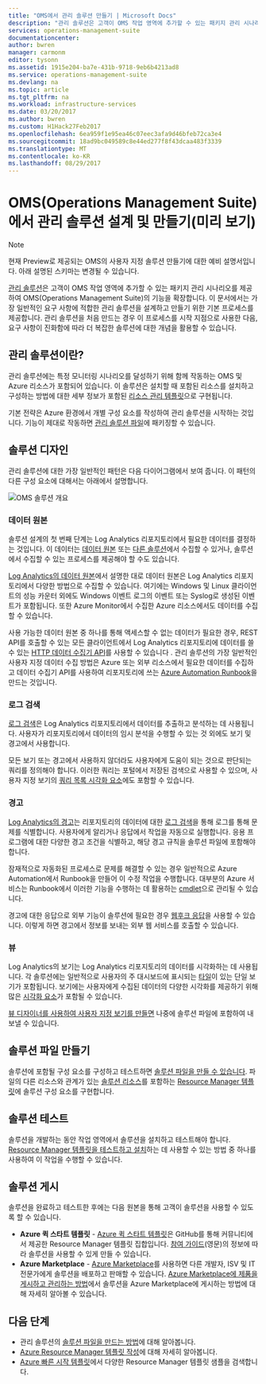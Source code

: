 ```yaml
---
title: "OMS에서 관리 솔루션 만들기 | Microsoft Docs"
description: "관리 솔루션은 고객이 OMS 작업 영역에 추가할 수 있는 패키지 관리 시나리오를 제공하여 OMS(Operations Management Suite)의 기능을 확장합니다.  이 문서에서는 자체 환경에 사용할 관리 솔루션 또는 고객에게 제공할 관리 솔루션을 만드는 방법에 대해 자세히 설명합니다."
services: operations-management-suite
documentationcenter: 
author: bwren
manager: carmonm
editor: tysonn
ms.assetid: 1915e204-ba7e-431b-9718-9eb6b4213ad8
ms.service: operations-management-suite
ms.devlang: na
ms.topic: article
ms.tgt_pltfrm: na
ms.workload: infrastructure-services
ms.date: 03/20/2017
ms.author: bwren
ms.custom: H1Hack27Feb2017
ms.openlocfilehash: 6ea959f1e95ea46c07eec3afa9d46bfeb72ca3e4
ms.sourcegitcommit: 18ad9bc049589c8e44ed277f8f43dcaa483f3339
ms.translationtype: MT
ms.contentlocale: ko-KR
ms.lasthandoff: 08/29/2017
---
```

# <a name="design-and-build-a-management-solution-in-operations-management-suite-oms-preview"></a>OMS(Operations Management Suite)에서 관리 솔루션 설계 및 만들기(미리 보기)
> [!NOTE]
> 현재 Preview로 제공되는 OMS의 사용자 지정 솔루션 만들기에 대한 예비 설명서입니다. 아래 설명된 스키마는 변경될 수 있습니다.

[관리 솔루션](operations-management-suite-solutions.md)은 고객이 OMS 작업 영역에 추가할 수 있는 패키지 관리 시나리오를 제공하여 OMS(Operations Management Suite)의 기능을 확장합니다.  이 문서에서는 가장 일반적인 요구 사항에 적합한 관리 솔루션을 설계하고 만들기 위한 기본 프로세스를 제공합니다.  관리 솔루션을 처음 만드는 경우 이 프로세스를 시작 지점으로 사용한 다음, 요구 사항이 진화함에 따라 더 복잡한 솔루션에 대한 개념을 활용할 수 있습니다.

## <a name="what-is-a-management-solution"></a>관리 솔루션이란?

관리 솔루션에는 특정 모니터링 시나리오를 달성하기 위해 함께 작동하는 OMS 및 Azure 리소스가 포함되어 있습니다.  이 솔루션은 설치할 때 포함된 리소스를 설치하고 구성하는 방법에 대한 세부 정보가 포함된 [리소스 관리 템플릿](../azure-resource-manager/resource-manager-template-walkthrough.md)으로 구현됩니다.

기본 전략은 Azure 환경에서 개별 구성 요소를 작성하여 관리 솔루션을 시작하는 것입니다.  기능이 제대로 작동하면 [관리 솔루션 파일](operations-management-suite-solutions-solution-file.md)에 패키징할 수 있습니다. 


## <a name="design-your-solution"></a>솔루션 디자인
관리 솔루션에 대한 가장 일반적인 패턴은 다음 다이어그램에서 보여 줍니다.  이 패턴의 다른 구성 요소에 대해서는 아래에서 설명합니다.

![OMS 솔루션 개요](media/operations-management-suite-solutions/solution-overview.png)


### <a name="data-sources"></a>데이터 원본
솔루션 설계의 첫 번째 단계는 Log Analytics 리포지토리에서 필요한 데이터를 결정하는 것입니다.  이 데이터는 [데이터 원본](../log-analytics/log-analytics-data-sources.md) 또는 [다른 솔루션](operations-management-suite-solutions.md)에서 수집할 수 있거나, 솔루션에서 수집할 수 있는 프로세스를 제공해야 할 수도 있습니다.

[Log Analytics의 데이터 원본](../log-analytics/log-analytics-data-sources.md)에서 설명한 대로 데이터 원본은 Log Analytics 리포지토리에서 다양한 방법으로 수집할 수 있습니다.  여기에는 Windows 및 Linux 클라이언트의 성능 카운터 외에도 Windows 이벤트 로그의 이벤트 또는 Syslog로 생성된 이벤트가 포함됩니다.  또한 Azure Monitor에서 수집한 Azure 리소스에서도 데이터를 수집할 수 있습니다.  

사용 가능한 데이터 원본 중 하나를 통해 액세스할 수 없는 데이터가 필요한 경우, REST API를 호출할 수 있는 모든 클라이언트에서 Log Analytics 리포지토리에 데이터를 쓸 수 있는 [HTTP 데이터 수집기 API](../log-analytics/log-analytics-data-collector-api.md)를 사용할 수 있습니다 .  관리 솔루션의 가장 일반적인 사용자 지정 데이터 수집 방법은 Azure 또는 외부 리소스에서 필요한 데이터를 수집하고 데이터 수집기 API를 사용하여 리포지토리에 쓰는 [Azure Automation Runbook](../automation/automation-runbook-types.md)을 만드는 것입니다.  

### <a name="log-searches"></a>로그 검색
[로그 검색](../log-analytics/log-analytics-log-searches.md)은 Log Analytics 리포지토리에서 데이터를 추출하고 분석하는 데 사용됩니다.  사용자가 리포지토리에서 데이터의 임시 분석을 수행할 수 있는 것 외에도 보기 및 경고에서 사용합니다.  

모든 보기 또는 경고에서 사용하지 않더라도 사용자에게 도움이 되는 것으로 판단되는 쿼리를 정의해야 합니다.  이러한 쿼리는 포털에서 저장된 검색으로 사용할 수 있으며, 사용자 지정 보기의 [쿼리 목록 시각화 요소](../log-analytics/log-analytics-view-designer-parts.md#list-of-queries-part)에도 포함할 수 있습니다.

### <a name="alerts"></a>경고
[Log Analytics의 경고](../log-analytics/log-analytics-alerts.md)는 리포지토리의 데이터에 대한 [로그 검색](#log-searches)을 통해 로그를 통해 문제를 식별합니다.  사용자에게 알리거나 응답에서 작업을 자동으로 실행합니다. 응용 프로그램에 대한 다양한 경고 조건을 식별하고, 해당 경고 규칙을 솔루션 파일에 포함해야 합니다.

잠재적으로 자동화된 프로세스로 문제를 해결할 수 있는 경우 일반적으로 Azure Automation에서 Runbook을 만들어 이 수정 작업을 수행합니다.  대부분의 Azure 서비스는 Runbook에서 이러한 기능을 수행하는 데 활용하는 [cmdlet](/powershell/azure/overview)으로 관리될 수 있습니다.

경고에 대한 응답으로 외부 기능이 솔루션에 필요한 경우 [웹후크 응답](../log-analytics/log-analytics-alerts-actions.md)을 사용할 수 있습니다.  이렇게 하면 경고에서 정보를 보내는 외부 웹 서비스를 호출할 수 있습니다.

### <a name="views"></a>뷰
Log Analytics의 보기는 Log Analytics 리포지토리의 데이터를 시각화하는 데 사용됩니다.  각 솔루션에는 일반적으로 사용자의 주 대시보드에 표시되는 [타일](../log-analytics/log-analytics-view-designer-tiles.md)이 있는 단일 보기가 포함됩니다.  보기에는 사용자에게 수집된 데이터의 다양한 시각화를 제공하기 위해 많은 [시각화 요소](../log-analytics/log-analytics-view-designer-parts.md)가 포함될 수 있습니다.

[뷰 디자이너를 사용하여 사용자 지정 보기를 만들면](../log-analytics/log-analytics-view-designer.md) 나중에 솔루션 파일에 포함하여 내보낼 수 있습니다.  


## <a name="create-solution-file"></a>솔루션 파일 만들기
솔루션에 포함될 구성 요소를 구성하고 테스트하면 [솔루션 파일을 만들 수 있습니다](operations-management-suite-solutions-solution-file.md).  파일의 다른 리소스와 관계가 있는 [솔루션 리소스](operations-management-suite-solutions-solution-file.md#solution-resource)를 포함하는 [Resource Manager 템플릿](../azure-resource-manager/resource-group-authoring-templates.md)에 솔루션 구성 요소를 구현합니다.  


## <a name="test-your-solution"></a>솔루션 테스트
솔루션을 개발하는 동안 작업 영역에서 솔루션을 설치하고 테스트해야 합니다.  [Resource Manager 템플릿을 테스트하고 설치](../azure-resource-manager/resource-group-template-deploy.md)하는 데 사용할 수 있는 방법 중 하나를 사용하여 이 작업을 수행할 수 있습니다.

## <a name="publish-your-solution"></a>솔루션 게시
솔루션을 완료하고 테스트한 후에는 다음 원본을 통해 고객이 솔루션을 사용할 수 있도록 할 수 있습니다.

- **Azure 퀵 스타트 템플릿** -  [Azure 퀵 스타트 템플릿](https://azure.microsoft.com/resources/templates/)은 GitHub를 통해 커뮤니티에서 제공한 Resource Manager 템플릿 집합입니다.  [참여 가이드](https://github.com/Azure/azure-quickstart-templates/tree/master/1-CONTRIBUTION-GUIDE)(영문)의 정보에 따라 솔루션을 사용할 수 있게 만들 수 있습니다.
- **Azure Marketplace** -  [Azure Marketplace](https://azuremarketplace.microsoft.com/marketplace/)를 사용하면 다른 개발자, ISV 및 IT 전문가에게 솔루션을 배포하고 판매할 수 있습니다.  [Azure Marketplace에 제품을 게시하고 관리하는 방법](../marketplace-publishing/marketplace-publishing-getting-started.md)에서 솔루션을 Azure Marketplace에 게시하는 방법에 대해 자세히 알아볼 수 있습니다.



## <a name="next-steps"></a>다음 단계
* 관리 솔루션의 [솔루션 파일을 만드는 방법](operations-management-suite-solutions-solution-file.md)에 대해 알아봅니다.
* [Azure Resource Manager 템플릿 작성](../azure-resource-manager/resource-group-authoring-templates.md)에 대해 자세히 알아봅니다.
* [Azure 빠른 시작 템플릿](https://azure.microsoft.com/documentation/templates)에서 다양한 Resource Manager 템플릿 샘플을 검색합니다.